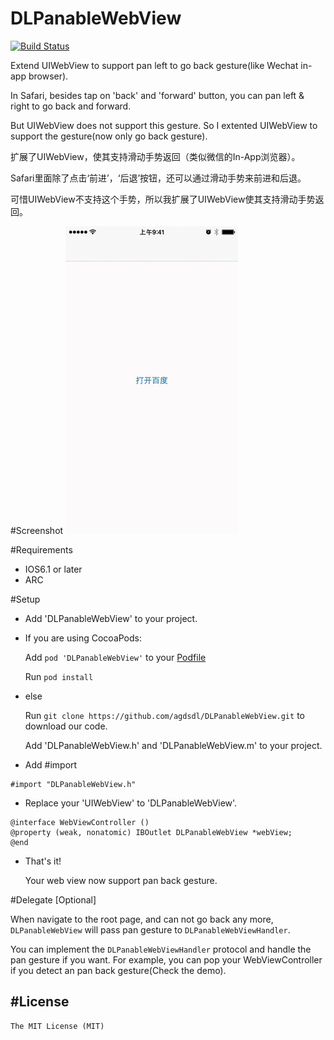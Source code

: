 # DLPanableWebView
[![Build Status](https://travis-ci.org/agdsdl/DLPanableWebView.svg?branch=master)](https://travis-ci.org/agdsdl/DLPanableWebView)

Extend UIWebView to support pan left to go back gesture(like Wechat in-app browser).

In Safari, besides tap on 'back' and 'forward' button,  you can pan left & right to go back and forward.

But UIWebView does not support this gesture. So I extented UIWebView to support the gesture(now only go back gesture).

扩展了UIWebView，使其支持滑动手势返回（类似微信的In-App浏览器）。

Safari里面除了点击‘前进’，‘后退’按钮，还可以通过滑动手势来前进和后退。

可惜UIWebView不支持这个手势，所以我扩展了UIWebView使其支持滑动手势返回。

#Screenshot
![DLPanableWebView](images/demo.gif)

#Requirements
* IOS6.1 or later
* ARC

#Setup
* Add 'DLPanableWebView' to your project.
 * If you are using CocoaPods:

     Add ```pod 'DLPanableWebView'``` to your [Podfile](http://cocoapods.org/)

     Run ```pod install```
 * else

     Run ```git clone https://github.com/agdsdl/DLPanableWebView.git``` to download our code.

     Add 'DLPanableWebView.h' and 'DLPanableWebView.m' to your project.
* Add #import
```objc
#import "DLPanableWebView.h"
```
* Replace your 'UIWebView' to 'DLPanableWebView'.
```objc
@interface WebViewController ()
@property (weak, nonatomic) IBOutlet DLPanableWebView *webView;
@end
```
* That's it!

    Your web view now support pan back gesture.

#Delegate
[Optional]

When navigate to the root page, and can not go back any more, ```DLPanableWebView``` will pass pan gesture to ```DLPanableWebViewHandler```.

You can implement the ```DLPanableWebViewHandler``` protocol and handle the pan gesture if you want.
For example, you can pop your WebViewController if you detect an pan back gesture(Check the demo).


#License
--------------------
    The MIT License (MIT)
